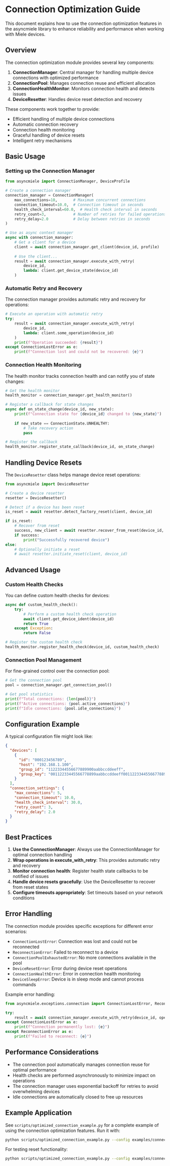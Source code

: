 # Connection Optimization Guide

This document explains how to use the connection optimization features in the asyncmiele library to enhance reliability and performance when working with Miele devices.

## Overview

The connection optimization module provides several key components:

1. **ConnectionManager**: Central manager for handling multiple device connections with optimized performance
2. **ConnectionPool**: Manages connection reuse and efficient allocation
3. **ConnectionHealthMonitor**: Monitors connection health and detects issues
4. **DeviceResetter**: Handles device reset detection and recovery

These components work together to provide:

- Efficient handling of multiple device connections
- Automatic connection recovery
- Connection health monitoring
- Graceful handling of device resets
- Intelligent retry mechanisms

## Basic Usage

### Setting up the Connection Manager

```python
from asyncmiele import ConnectionManager, DeviceProfile

# Create a connection manager
connection_manager = ConnectionManager(
    max_connections=10,       # Maximum concurrent connections
    connection_timeout=10.0,  # Connection timeout in seconds
    health_check_interval=60.0,  # Health check interval in seconds
    retry_count=3,            # Number of retries for failed operations
    retry_delay=2.0           # Delay between retries in seconds
)

# Use as async context manager
async with connection_manager:
    # Get a client for a device
    client = await connection_manager.get_client(device_id, profile)
    
    # Use the client...
    result = await connection_manager.execute_with_retry(
        device_id,
        lambda: client.get_device_state(device_id)
    )
```

### Automatic Retry and Recovery

The connection manager provides automatic retry and recovery for operations:

```python
# Execute an operation with automatic retry
try:
    result = await connection_manager.execute_with_retry(
        device_id,
        lambda: client.some_operation(device_id)
    )
    print(f"Operation succeeded: {result}")
except ConnectionLostError as e:
    print(f"Connection lost and could not be recovered: {e}")
```

### Connection Health Monitoring

The health monitor tracks connection health and can notify you of state changes:

```python
# Get the health monitor
health_monitor = connection_manager.get_health_monitor()

# Register a callback for state changes
async def on_state_change(device_id, new_state):
    print(f"Connection state for {device_id} changed to {new_state}")
    
    if new_state == ConnectionState.UNHEALTHY:
        # Take recovery action
        pass

# Register the callback
health_monitor.register_state_callback(device_id, on_state_change)
```

## Handling Device Resets

The `DeviceResetter` class helps manage device reset operations:

```python
from asyncmiele import DeviceResetter

# Create a device resetter
resetter = DeviceResetter()

# Detect if a device has been reset
is_reset = await resetter.detect_factory_reset(client, device_id)

if is_reset:
    # Recover from reset
    success, new_client = await resetter.recover_from_reset(device_id, profile)
    if success:
        print("Successfully recovered device")
else:
    # Optionally initiate a reset
    # await resetter.initiate_reset(client, device_id)
```

## Advanced Usage

### Custom Health Checks

You can define custom health checks for devices:

```python
async def custom_health_check():
    try:
        # Perform a custom health check operation
        await client.get_device_ident(device_id)
        return True
    except Exception:
        return False

# Register the custom health check
health_monitor.register_health_check(device_id, custom_health_check)
```

### Connection Pool Management

For fine-grained control over the connection pool:

```python
# Get the connection pool
pool = connection_manager.get_connection_pool()

# Get pool statistics
print(f"Total connections: {len(pool)}")
print(f"Active connections: {pool.active_connections}")
print(f"Idle connections: {pool.idle_connections}")
```

## Configuration Example

A typical configuration file might look like:

```json
{
  "devices": [
    {
      "id": "000123456789",
      "host": "192.168.1.100",
      "group_id": "11223344556677889900aabbccddeeff",
      "group_key": "00112233445566778899aabbccddeeff00112233445566778899aabbccddeeff"
    }
  ],
  "connection_settings": {
    "max_connections": 5,
    "connection_timeout": 10.0,
    "health_check_interval": 30.0,
    "retry_count": 3,
    "retry_delay": 2.0
  }
}
```

## Best Practices

1. **Use the ConnectionManager**: Always use the ConnectionManager for optimal connection handling
2. **Wrap operations in execute_with_retry**: This provides automatic retry and recovery
3. **Monitor connection health**: Register health state callbacks to be notified of issues
4. **Handle device resets gracefully**: Use the DeviceResetter to recover from reset states
5. **Configure timeouts appropriately**: Set timeouts based on your network conditions

## Error Handling

The connection module provides specific exceptions for different error scenarios:

- `ConnectionLostError`: Connection was lost and could not be reconnected
- `ReconnectionError`: Failed to reconnect to a device
- `ConnectionPoolExhaustedError`: No more connections available in the pool
- `DeviceResetError`: Error during device reset operations
- `ConnectionHealthError`: Error in connection health monitoring
- `DeviceSleepError`: Device is in sleep mode and cannot process commands

Example error handling:

```python
from asyncmiele.exceptions.connection import ConnectionLostError, ReconnectionError

try:
    result = await connection_manager.execute_with_retry(device_id, operation)
except ConnectionLostError as e:
    print(f"Connection permanently lost: {e}")
except ReconnectionError as e:
    print(f"Failed to reconnect: {e}")
```

## Performance Considerations

- The connection pool automatically manages connection reuse for optimal performance
- Health checks are performed asynchronously to minimize impact on operations
- The connection manager uses exponential backoff for retries to avoid overwhelming devices
- Idle connections are automatically closed to free up resources

## Example Application

See `scripts/optimized_connection_example.py` for a complete example of using the connection optimization features. Run it with:

```bash
python scripts/optimized_connection_example.py --config examples/connection_config.json --example monitor
```

For testing reset functionality:

```bash
python scripts/optimized_connection_example.py --config examples/connection_config.json --example reset --device-id 000123456789
``` 